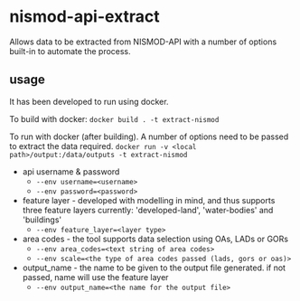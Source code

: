 # nismod-api-extract
Allows data to be extracted from NISMOD-API with a number of options built-in to automate the process.

## usage
It has been developed to run using docker.

To build with docker:
 `docker build . -t extract-nismod`

To run with docker (after building). A number of options need to be passed to extract the data required.
 `docker run -v <local path>/output:/data/outputs -t extract-nismod`

* api username & password
  * `--env username=<username>`
  * `--env password=<password>`
* feature layer - developed with modelling in mind, and thus supports three feature layers currently: 'developed-land', 'water-bodies' and 'buildings'
  * `--env feature_layer=<layer type>` 
* area codes - the tool supports data selection using OAs, LADs or GORs
  * `--env area_codes=<text string of area codes>`
  * `--env scale=<the type of area codes passed (lads, gors or oas)>`
* output_name - the name to be given to the output file generated. if not passed, name will use the feature layer
  * `--env output_name=<the name for the output file>`

